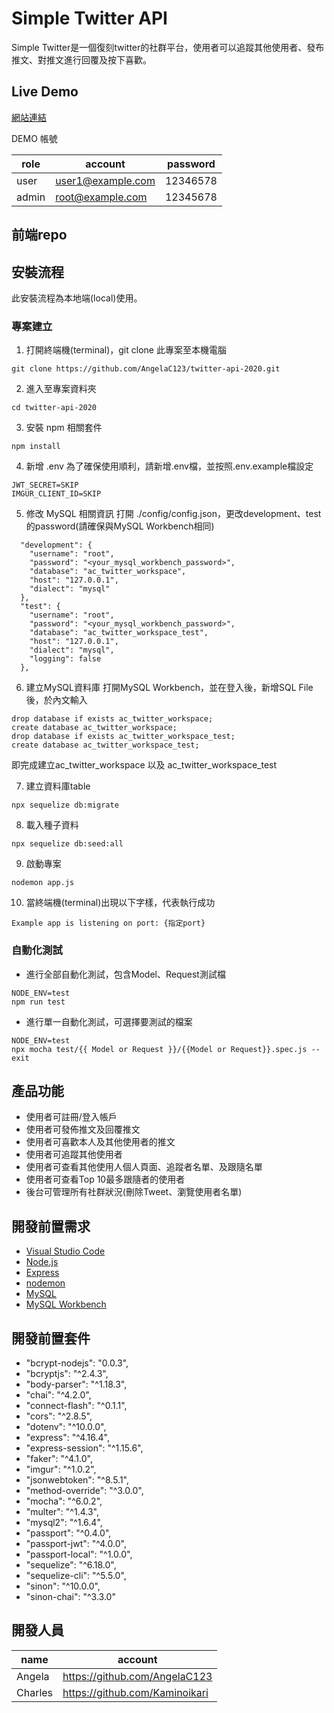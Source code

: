 # Simple Twitter API

Simple Twitter是一個復刻twitter的社群平台，使用者可以追蹤其他使用者、發布推文、對推文進行回覆及按下喜歡。 

## Live Demo
[網站連結](https://ansticefish.github.io/simple-twitter-front-end/)


DEMO 帳號

|    role    | account                | password |
| ---------- | -------                | -------- |
| user       |   user1@example.com    | 12346578 |
| admin      |    root@example.com    | 12345678 |
## 前端repo

## 安裝流程
此安裝流程為本地端(local)使用。

### 專案建立
1. 打開終端機(terminal)，git clone 此專案至本機電腦

```
git clone https://github.com/AngelaC123/twitter-api-2020.git
```

2. 進入至專案資料夾

```
cd twitter-api-2020
```

3. 安裝 npm 相關套件

```
npm install
```

4. 新增 .env
為了確保使用順利，請新增.env檔，並按照.env.example檔設定
```
JWT_SECRET=SKIP
IMGUR_CLIENT_ID=SKIP
```

5. 修改 MySQL 相關資訊
打開 ./config/config.json，更改development、test的password(請確保與MySQL Workbench相同)

```
  "development": {
    "username": "root",
    "password": "<your_mysql_workbench_password>",
    "database": "ac_twitter_workspace",
    "host": "127.0.0.1",
    "dialect": "mysql"
  },
  "test": {
    "username": "root",
    "password": "<your_mysql_workbench_password>",
    "database": "ac_twitter_workspace_test",
    "host": "127.0.0.1",
    "dialect": "mysql",
    "logging": false
  },
```

6. 建立MySQL資料庫
打開MySQL Workbench，並在登入後，新增SQL File後，於內文輸入

```
drop database if exists ac_twitter_workspace;
create database ac_twitter_workspace;
drop database if exists ac_twitter_workspace_test;
create database ac_twitter_workspace_test;
```

即完成建立ac_twitter_workspace 以及 ac_twitter_workspace_test

7. 建立資料庫table

```
npx sequelize db:migrate
```

8. 載入種子資料

```
npx sequelize db:seed:all
```

9. 啟動專案

```
nodemon app.js
```

10. 當終端機(terminal)出現以下字樣，代表執行成功

```
Example app is listening on port: {指定port}
```

### 自動化測試

- 進行全部自動化測試，包含Model、Request測試檔
```
NODE_ENV=test
npm run test
```
- 進行單一自動化測試，可選擇要測試的檔案
```
NODE_ENV=test
npx mocha test/{{ Model or Request }}/{{Model or Request}}.spec.js --exit
```

## 產品功能
- 使用者可註冊/登入帳戶
- 使用者可發佈推文及回覆推文
- 使用者可喜歡本人及其他使用者的推文
- 使用者可追蹤其他使用者
- 使用者可查看其他使用人個人頁面、追蹤者名單、及跟隨名單
- 使用者可查看Top 10最多跟隨者的使用者
- 後台可管理所有社群狀況(刪除Tweet、瀏覽使用者名單)

## 開發前置需求
- [Visual Studio Code](https://code.visualstudio.com/)
- [Node.js](https://nodejs.org/en/)
- [Express](https://www.npmjs.com/package/express)
- [nodemon](https://www.npmjs.com/package/nodemon)
- [MySQL](https://www.mysql.com/)
- [MySQL Workbench](https://dev.mysql.com/downloads/mysql/)

## 開發前置套件
- "bcrypt-nodejs": "0.0.3",
- "bcryptjs": "^2.4.3",
- "body-parser": "^1.18.3",
- "chai": "^4.2.0",
- "connect-flash": "^0.1.1",
- "cors": "^2.8.5",
- "dotenv": "^10.0.0",
- "express": "^4.16.4",
- "express-session": "^1.15.6",
- "faker": "^4.1.0",
- "imgur": "^1.0.2",
- "jsonwebtoken": "^8.5.1",
- "method-override": "^3.0.0",
- "mocha": "^6.0.2",
- "multer": "^1.4.3",
- "mysql2": "^1.6.4",
- "passport": "^0.4.0",
- "passport-jwt": "^4.0.0",
- "passport-local": "^1.0.0",
- "sequelize": "^6.18.0",
- "sequelize-cli": "^5.5.0",
- "sinon": "^10.0.0",
- "sinon-chai": "^3.3.0"

## 開發人員
|    name    | account                |
| ---------- | -------                | 
| Angela       |  https://github.com/AngelaC123 |
| Charles | https://github.com/Kaminoikari |

